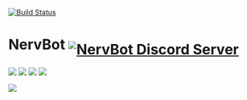 [![Build Status](https://semaphoreci.com/api/v1/swoldemi/nervbot/branches/master/badge.svg)](https://semaphoreci.com/swoldemi/nervbot)

<p align="center">
<h1> NervBot
<a href="https://discord.gg/CkwbzSy"><img src="https://discordapp.com/api/guilds/369655902543937536/embed.png?style=banner2" alt="NervBot Discord Server" align="middle"/></a>
 </h1>

 [![](https://img.shields.io/badge/First%20Impact-Complete-brightgreen.svg?colorA=d3290f&colorB=e6770b)](https://en.wikipedia.org/wiki/Evangelion:_1.0_You_Are_%28Not%29_Alone)
  [![](https://img.shields.io/badge/Second%20Impact-Complete-blue.svg?colorA=571a1a&colorB=1d446c)](https://en.wikipedia.org/wiki/Evangelion:_2.0_You_Can_%28Not%29_Advance)
  [![](https://img.shields.io/badge/Third%20Impact%20v1.0-Failed-red.svg?colorA=52d053&colorB=765898)](https://en.wikipedia.org/wiki/Evangelion:_3.0_You_Can_%28Not%29_Redo)
  [![](https://img.shields.io/badge/Third%20Impact%20v2.0-In%20Progress-red.svg?colorA=f7bb2a&colorB=000000)](https://en.wikipedia.org/wiki/Evangelion:_3.0%2B1.0)

  [![](http://image.ibb.co/iqOj56/invite_graphic_compressed.jpg)](https://discordapp.com/oauth2/authorize?client_id=510758923247288330&scope=bot)
</p>
